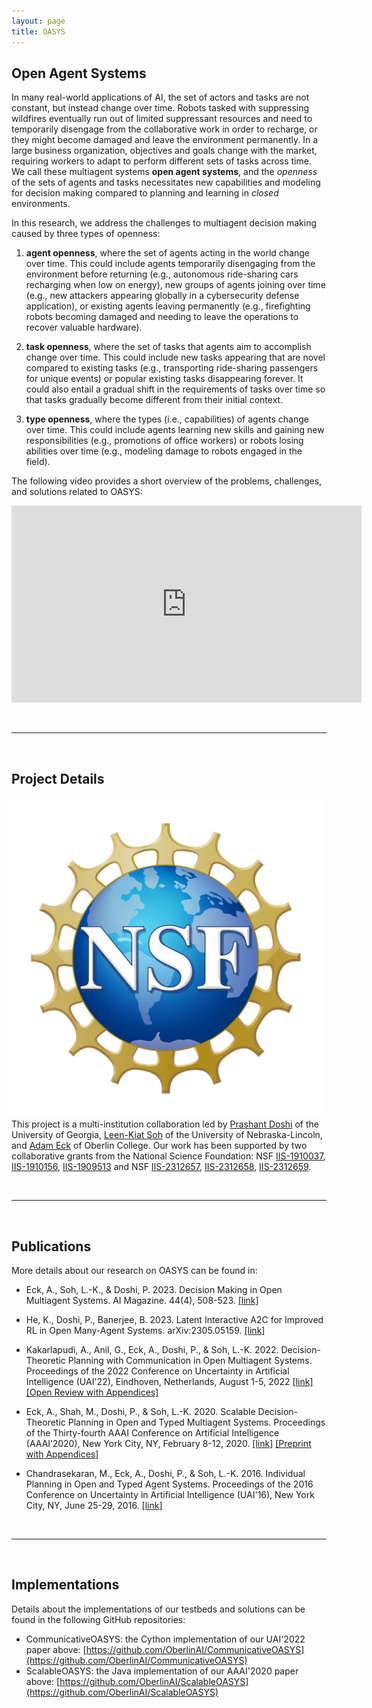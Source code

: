 ```yaml
---
layout: page
title: OASYS
---
```


<link type="text/css" rel="stylesheet" href="assets/css/style.css" />

## Open Agent Systems

In many real-world applications of AI, the set of actors and tasks are not constant, but instead change over time.  Robots tasked with suppressing wildfires eventually run out of limited suppressant resources and need to temporarily disengage from the collaborative work in order to recharge, or they might become damaged and leave the environment permanently.  In a large business organization, objectives and goals change with the market, requiring workers to adapt to perform different sets of tasks across time.  We call these multiagent systems **open agent systems**, and the *openness* of the sets of agents and tasks  necessitates new capabilities and modeling for decision making compared to planning and learning in *closed* environments.

In this research, we address the challenges to multiagent decision making caused by three types of openness: 

1. **agent openness**, where the set of agents acting in the world change over time.  This could include agents temporarily disengaging from the environment before returning (e.g., autonomous ride-sharing cars recharging when low on energy), new groups of agents joining over time (e.g., new attackers appearing globally in a cybersecurity defense application), or existing agents leaving permanently (e.g., firefighting robots becoming damaged and needing to leave the operations to recover valuable hardware).

2. **task openness**, where the set of tasks that agents aim to accomplish change over time.  This could include new tasks appearing that are novel compared to existing tasks (e.g., transporting ride-sharing passengers for unique events) or popular existing tasks disappearing forever.  It could also entail a gradual shift in the requirements of tasks over time so that tasks gradually become different from their initial context.

3. **type openness**, where the types (i.e., capabilities) of agents change over time.  This could include agents learning new skills and gaining new responsibilities (e.g., promotions of office workers) or robots losing abilities over time (e.g., modeling damage to robots engaged in the field).

The following video provides a short overview of the problems, challenges, and solutions related to OASYS:

<div>
  <iframe style="display: block; margin: auto;" width="560" height="315" src="https://www.youtube.com/embed/vQOK3YNeTDE?si=4NO0ZqwAb893tTxI" title="YouTube video player" frameborder="0" allow="accelerometer; autoplay; clipboard-write; encrypted-media; gyroscope; picture-in-picture; web-share" referrerpolicy="strict-origin-when-cross-origin" allowfullscreen></iframe>
  <br/>
</div>

<br/>
<hr/>
<br/>

## Project Details

<img src="assets/images/NSF_Official_logo_Med_Res_600ppi.png" style="float: right; margin: 5px;"/>

This project is a multi-institution collaboration led by [Prashant Doshi](https://thinc.cs.uga.edu) of the University of Georgia, [Leen-Kiat Soh](http://cse.unl.edu/~lksoh/) of the University of Nebraska-Lincoln, and [Adam Eck](https://cs.oberlin.edu/~aeck) of Oberlin College.  Our work has been supported by two collaborative grants from the National Science Foundation: NSF [IIS-1910037](https://www.nsf.gov/awardsearch/showAward?AWD_ID=1910037&HistoricalAwards=false), [IIS-1910156](https://www.nsf.gov/awardsearch/showAward?AWD_ID=1910156&HistoricalAwards=false), [IIS-1909513](https://www.nsf.gov/awardsearch/showAward?AWD_ID=1909513&HistoricalAwards=false) and NSF [IIS-2312657](https://www.nsf.gov/awardsearch/showAward?AWD_ID=2312657&HistoricalAwards=false), [IIS-2312658](https://www.nsf.gov/awardsearch/showAward?AWD_ID=2312658&HistoricalAwards=false), [IIS-2312659](https://www.nsf.gov/awardsearch/showAward?AWD_ID=2312659&HistoricalAwards=false).

<br/>
<hr/>
<br/>

## Publications 

More details about our research on OASYS can be found in:

* Eck, A., Soh, L.-K., & Doshi, P. 2023. Decision Making in Open Multiagent Systems. AI Magazine. 44(4), 508-523. [[link]](https://onlinelibrary.wiley.com/doi/10.1002/aaai.12131)

* He, K., Doshi, P., Banerjee, B. 2023. Latent Interactive A2C for Improved RL in Open Many-Agent Systems. arXiv:2305.05159. [[link]](https://arxiv.org/abs/2305.05159)

* Kakarlapudi, A., Anil, G., Eck, A., Doshi, P., & Soh, L.-K. 2022. Decision-Theoretic Planning with Communication in Open Multiagent Systems. Proceedings of the 2022 Conference on Uncertainty in Artificial Intelligence (UAI'22), Eindhoven, Netherlands, August 1-5, 2022 [[link]](https://proceedings.mlr.press/v180/kakarlapudi22a/kakarlapudi22a.pdf) [[Open Review with Appendices]](https://openreview.net/forum?id=H5LUOwUoql5)

* Eck, A., Shah, M., Doshi, P., & Soh, L.-K. 2020. Scalable Decision-Theoretic Planning in Open and Typed Multiagent Systems. Proceedings of the Thirty-fourth AAAI Conference on Artificial Intelligence (AAAI’2020), New York City, NY, February 8-12, 2020. [[link]](https://aaai.org/ojs/index.php/AAAI/article/view/6200) [[Preprint with Appendices]](https://arxiv.org/abs/1911.08642)

* Chandrasekaran, M., Eck, A., Doshi, P., & Soh, L.-K. 2016. Individual Planning in Open and Typed Agent Systems. Proceedings of the 2016 Conference on Uncertainty in Artificial Intelligence (UAI'16), New York City, NY, June 25-29, 2016. [[link]](http://www.auai.org/uai2016/proceedings/papers/286.pdf)

<br/>
<hr/>
<br/>

## Implementations

Details about the implementations of our testbeds and solutions can be found in the following GitHub repositories:

* CommunicativeOASYS: the Cython implementation of our UAI'2022 paper above: [https://github.com/OberlinAI/CommunicativeOASYS](https://github.com/OberlinAI/CommunicativeOASYS)
* ScalableOASYS: the Java implementation of our AAAI'2020 paper above: [https://github.com/OberlinAI/ScalableOASYS](https://github.com/OberlinAI/ScalableOASYS)
